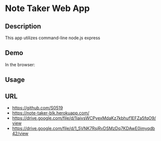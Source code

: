 # Note Taker Web App 

## Description 
This app utilizes command-line node.js express


## Demo 

In the browser:



## Usage




 ## URL
* https://github.com/S0519  
* https://note-taker-blk.herokuapp.com/
* https://drive.google.com/file/d/1iaivsWCPyexMdaKz7kbhuf1EFZa5fqO9/view
* https://drive.google.com/file/d/1_5VNK7RsjRvDSMzDq7KDAwE0imyqdb42/view

 




